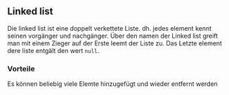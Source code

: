 ## Linked list

Die linked list ist eine doppelt verkettete Liste. dh. jedes element kennt seinen vorgänger und nachgänger. Über den namen der Linked list greift man mit einem Zieger auf der Erste leemt der Liste zu. Das Letzte element dere liste entgält den wert `null`.

### Vorteile 

Es können beliebig viele Elemte hinzugefügt und wieder entfernt werden

